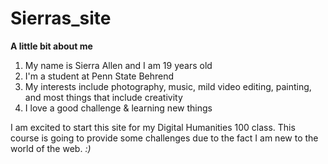 # Sierras_site

**A little bit about me**

1. My name is Sierra Allen and I am 19 years old
1. I'm a student at Penn State Behrend
1. My interests include photography, music, mild video editing, painting, and most things that include creativity
1. I love a good challenge & learning new things

I am excited to start this site for my Digital Humanities 100 class. This course is going to provide some challenges due to the fact I am new to the world of the web. *:)*
